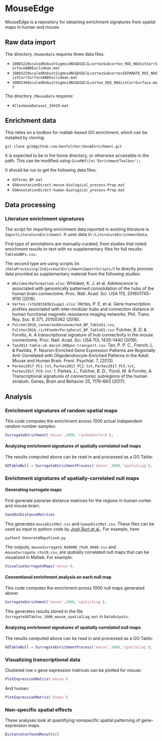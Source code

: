 # MouseEdge
MouseEdge is a repository for obtaining enrichment signatures from spatial maps in human and mouse.

## Raw data import

The directory `/HumanData` requires three data files:
* `100DS220scaledRobustSigmoidNSGDSQC1LcortexSubcortex_ROI_NOdistCorrSurfaceANDEuclidean.mat`
* `100DS220scaledRobustSigmoidNSGDSQC1LcortexSubcortexSEPARATE_ROI_NOdistCorrSurfaceANDEuclidean.mat`
* `100DS360scaledRobustSigmoidNSGDSQC1Lcortex_ROI_NOdistCorrSurface.mat`

The directory `/MouseData` requires:
* `AllenGeneDataset_19419.mat`

## Enrichment data

This relies on a toolbox for matlab-based GO enrichment, which can be installed by cloning:
```
git clone git@github.com:benfulcher/GeneEnrichment.git
```
It is expected to be in the home directory, or otherwise accessible in the path.
This can be modified using `GiveMeFile('EnrichmentToolbox');`

It should be run to get the following data files:
* `GOTerms_BP.mat`
* `GOAnnotationDirect-mouse-biological_process-Prop.mat`
* `GOAnnotationDirect-human-biological_process-Prop.mat`

## Data processing

### Literature enrichment signatures
The script for importing enrichment data reported in existing literature is `ImportLiteratureEnrichment`.
It uses data in `/LiteratureEnrichmentData`.

First type of annotations are manually-curated, from studies that noted enrichment results in-text with no supplementary files for full results: `TableGOBPs.csv`.

The second type are using scripts (in `/DataProcessing/IndividualEnrichmentImportScripts/`) to directly process data provided as supplementary material from the following studies:
* `WhitakerReformatted.xlsx`: Whitaker, K. J. et al. Adolescence is associated with genomically patterned consolidation of the hubs of the human brain connectome. Proc. Natl. Acad. Sci. USA 113, 201601745–9110 (2016).
* `Vertes-rstb20150362supp1.xlsx`: Vértes, P. E. et al. Gene transcription profiles associated with inter-modular hubs and connection distance in human functional magnetic resonance imaging networks. Phil. Trans. Roy. Soc. B 371, 20150362 (2016).
* `Fulcher2016_connectedUnconnected_BP_TableS1.csv`, `Fulcher2016_richFeederPeripheral_BP_TableS5.csv`: Fulcher, B. D. & Fornito, A. A transcriptional signature of hub connectivity in the mouse connectome. Proc. Natl. Acad. Sci. USA 113, 1435–1440 (2016).
* `Tan2013-table-s6-david-200pos-transport.csv`: Tan, P. P. C., French, L. & Pavlidis, P. Neuron-Enriched Gene Expression Patterns are Regionally Anti-Correlated with Oligodendrocyte-Enriched Patterns in the Adult Mouse and Human Brain. Front. Psychiat. 7, (2013).
* `Parkes2017_PC1.txt`, `Parkes2017_PC2.txt`, `Parkes2017_PC5.txt`, `Parkes2017_PC9.txt`: 1.	Parkes, L., Fulcher, B. D., Yücel, M. & Fornito, A. Transcriptional signatures of connectomic subregions of the human striatum. Genes, Brain and Behavior 25, 1176–663 (2017).


## Analysis

### Enrichment signatures of random spatial maps

This code computes the enrichment across 1000 actual independent random number samples:
```matlab
SurrogateEnrichment('mouse',1000,'randomUniform');
```

#### Analyzing enrichment signatures of spatially correlated null maps

The results computed above can be read in and processed as a GO Table:
```matlab
GOTableNull = SurrogateEnrichmentProcess('mouse',1000,'spatialLag');
```



### Enrichment signatures of spatially-correlated null maps

#### Generating surrogate maps
First generate pairwise distance matrices for the regions in human cortex and mouse brain:
```matlab
SaveOutDistanceMatrices
```
This generates `mouseDistMat.csv` and `humanDistMat.csv`.
These files can be used as input to python code by [Josh Burt et al.](https://github.com/benfulcher/surrogateMaps).
For example, here:
```
python3 GenerateMapsFixed.py
```

The outputs, `mouseSurrogate_N10000_rho8_d040.csv` and `mouseSurrogate_rho10.csv`, are spatially correlated null maps that can be visualized in Matlab. For example:
```matlab
VisualizeSurrogateMaps('mouse');
```

#### Conventional enrichment analysis on each null map

This code computes the enrichment across 1000 null maps generated above:
```matlab
SurrogateEnrichment('mouse',1000,'spatialLag');
```
This generates results stored in the file `SurrogateGOTables_1000_mouse_spatialLag.mat` in `DataOutputs`.

#### Analyzing enrichment signatures of spatially correlated null maps

The results computed above can be read in and processed as a GO Table:
```matlab
GOTableNull = SurrogateEnrichmentProcess('mouse',1000,'spatialLag');
```




### Visualizing transcriptional data

Clustered row x gene expression matrices can be plotted for mouse:
```matlab
PlotExpressionMatrix('mouse')
```

And human:
```matlab
PlotExpressionMatrix('human')
```


### Non-specific spatial effects
These analyses look at quantifying nonspecific spatial patterning of gene-expression maps.

```matlab
DistanceConfoundResults()
```
